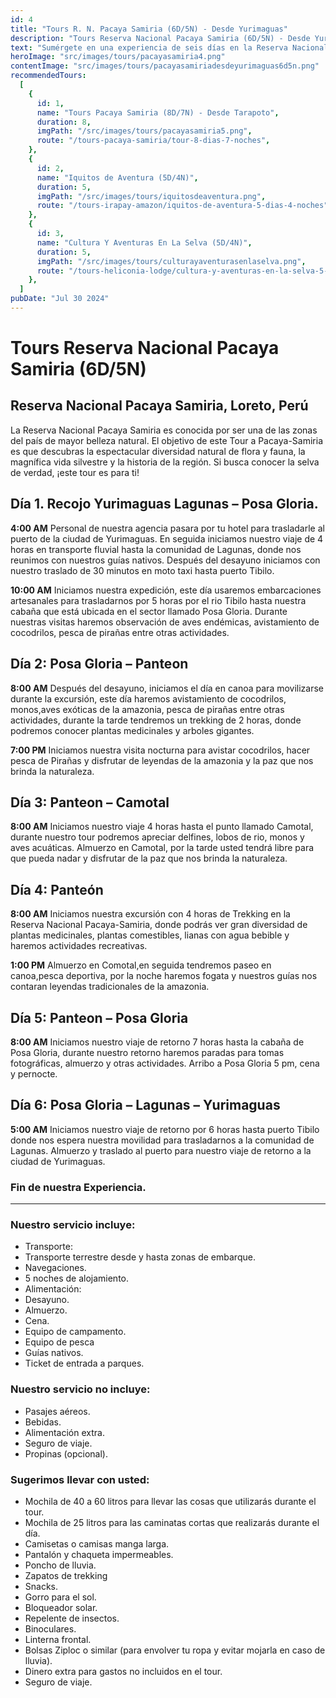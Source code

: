 ```yaml
---
id: 4
title: "Tours R. N. Pacaya Samiria (6D/5N) - Desde Yurimaguas"
description: "Tours Reserva Nacional Pacaya Samiria (6D/5N) - Desde Yurimaguas"
text: "Sumérgete en una experiencia de seis días en la Reserva Nacional Pacaya Samiria, explorando sus maravillas naturales y culturales desde Yurimaguas."
heroImage: "src/images/tours/pacayasamiria4.png"
contentImage: "src/images/tours/pacayasamiriadesdeyurimaguas6d5n.png"
recommendedTours:
  [
    {
      id: 1,
      name: "Tours Pacaya Samiria (8D/7N) - Desde Tarapoto",
      duration: 8,
      imgPath: "/src/images/tours/pacayasamiria5.png",
      route: "/tours-pacaya-samiria/tour-8-dias-7-noches",
    },
    {
      id: 2,
      name: "Iquitos de Aventura (5D/4N)",
      duration: 5,
      imgPath: "/src/images/tours/iquitosdeaventura.png",
      route: "/tours-irapay-amazon/iquitos-de-aventura-5-dias-4-noches",
    },
    {
      id: 3,
      name: "Cultura Y Aventuras En La Selva (5D/4N)",
      duration: 5,
      imgPath: "/src/images/tours/culturayaventurasenlaselva.png",
      route: "/tours-heliconia-lodge/cultura-y-aventuras-en-la-selva-5-dias-4-noches",
    },
  ]
pubDate: "Jul 30 2024"
---
```


# Tours Reserva Nacional Pacaya Samiria (6D/5N)

## Reserva Nacional Pacaya Samiria, Loreto, Perú

La Reserva Nacional Pacaya Samiria es conocida por ser una de las zonas del país de mayor belleza natural. El objetivo de este Tour a Pacaya-Samiria es que descubras la espectacular diversidad natural de flora y fauna, la magnífica vida silvestre y la historia de la región. Si busca conocer la selva de verdad, ¡este tour es para ti!

## Día 1. Recojo Yurimaguas Lagunas – Posa Gloria.

**4:00 AM** Personal de nuestra agencia pasara por tu hotel para trasladarle al puerto de la ciudad de Yurimaguas. En seguida iniciamos nuestro viaje de 4 horas en transporte fluvial hasta la comunidad de Lagunas, donde nos reunimos con nuestros guías nativos. Después del desayuno iniciamos con nuestro traslado de 30 minutos en moto taxi hasta puerto Tibilo.

**10:00 AM** Iniciamos nuestra expedición, este día usaremos embarcaciones artesanales para trasladarnos por 5 horas por el rio Tibilo hasta nuestra cabaña que está ubicada en el sector llamado Posa Gloria. Durante nuestras visitas haremos observación de aves endémicas, avistamiento de cocodrilos, pesca de pirañas entre otras actividades.

## Día 2: Posa Gloria – Panteon

**8:00 AM** Después del desayuno, iniciamos el día en canoa para movilizarse durante la excursión, este día haremos avistamiento de cocodrilos, monos,aves exóticas de la amazonia, pesca de pirañas entre otras actividades, durante la tarde tendremos un trekking de 2 horas, donde podremos conocer plantas medicinales y arboles gigantes.

**7:00 PM** Iniciamos nuestra visita nocturna para avistar cocodrilos, hacer pesca de Pirañas y disfrutar de leyendas de la amazonia y la paz que nos brinda la naturaleza.

## Día 3: Panteon – Camotal

**8:00 AM** Iniciamos nuestro viaje 4 horas hasta el punto llamado Camotal, durante nuestro tour podremos apreciar delfines, lobos de rio, monos y aves acuáticas. Almuerzo en Camotal, por la tarde usted tendrá libre para que pueda nadar y disfrutar de la paz que nos brinda la naturaleza.

## Día 4: Panteón

**8:00 AM** Iniciamos nuestra excursión con 4 horas de Trekking en la Reserva Nacional Pacaya-Samiria, donde podrás ver gran diversidad de plantas medicinales, plantas comestibles, lianas con agua bebible y haremos actividades recreativas.

**1:00 PM** Almuerzo en Comotal,en seguida tendremos paseo en canoa,pesca deportiva, por la noche haremos fogata y nuestros guías nos contaran leyendas tradicionales de la amazonia.

## Día 5: Panteon – Posa Gloria

**8:00 AM** Iniciamos nuestro viaje de retorno 7 horas hasta la cabaña de Posa Gloria, durante nuestro retorno haremos paradas para tomas fotográficas, almuerzo y otras actividades. Arribo a Posa Gloria 5 pm, cena y pernocte.

## Día 6: Posa Gloria – Lagunas – Yurimaguas

**5:00 AM** Iniciamos nuestro viaje de retorno por 6 horas hasta puerto Tibilo donde nos espera nuestra movilidad para trasladarnos a la comunidad de Lagunas. Almuerzo y traslado al puerto para nuestro viaje de retorno a la ciudad de Yurimaguas.

### Fin de nuestra Experiencia.

---

### Nuestro servicio incluye:

- Transporte:
- Transporte terrestre desde y hasta zonas de embarque.
- Navegaciones.
- 5 noches de alojamiento.
- Alimentación:
- Desayuno.
- Almuerzo.
- Cena.
- Equipo de campamento.
- Equipo de pesca
- Guías nativos.
- Ticket de entrada a parques.

### Nuestro servicio no incluye:

- Pasajes aéreos.
- Bebidas.
- Alimentación extra.
- Seguro de viaje.
- Propinas (opcional).

### Sugerimos llevar con usted:

- Mochila de 40 a 60 litros para llevar las cosas que utilizarás durante el tour.
- Mochila de 25 litros para las caminatas cortas que realizarás durante el día.
- Camisetas o camisas manga larga.
- Pantalón y chaqueta impermeables.
- Poncho de lluvia.
- Zapatos de trekking
- Snacks.
- Gorro para el sol.
- Bloqueador solar.
- Repelente de insectos.
- Binoculares.
- Linterna frontal.
- Bolsas Ziploc o similar (para envolver tu ropa y evitar mojarla en caso de lluvia).
- Dinero extra para gastos no incluidos en el tour.
- Seguro de viaje.
